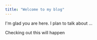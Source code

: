 ```yaml
---
title: "Welcome to my blog"
---
```


I'm glad you are here. I plan to talk about ...

Checking out this will happen
